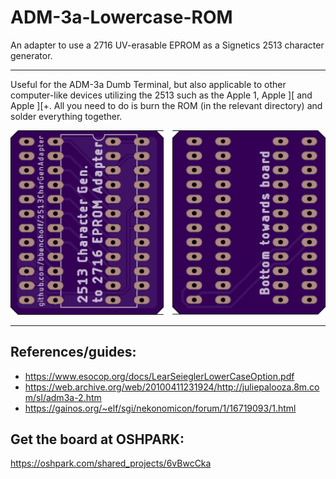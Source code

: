 # ADM-3a-Lowercase-ROM

An adapter to use a 2716 UV-erasable EPROM as a Signetics 2513 character generator.

---

Useful for the ADM-3a Dumb Terminal, but also applicable to other computer-like devices utilizing the 2513 such as the Apple 1, Apple ][ and Apple ][+. All you need to do is burn the ROM (in the relevant directory) and solder everything together.


![Image of OSHPark render](https://github.com/bbenchoff/2513CharGenAdapter/blob/main/reference/OSHPCB.png)

---

## References/guides:

* https://www.esocop.org/docs/LearSeieglerLowerCaseOption.pdf
* https://web.archive.org/web/20100411231924/http://juliepalooza.8m.com/sl/adm3a-2.htm
* https://gainos.org/~elf/sgi/nekonomicon/forum/1/16719093/1.html

## Get the board at OSHPARK:

https://oshpark.com/shared_projects/6vBwcCka